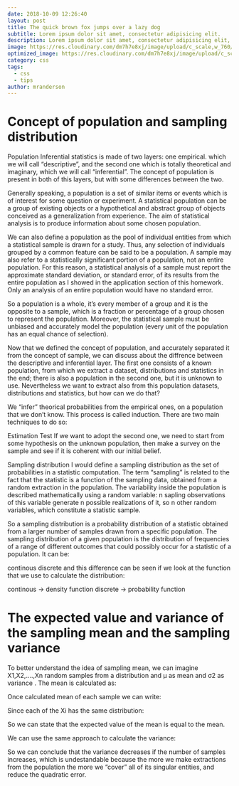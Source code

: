 ```yaml
---
date: 2018-10-09 12:26:40
layout: post
title: The quick brown fox jumps over a lazy dog
subtitle: Lorem ipsum dolor sit amet, consectetur adipisicing elit.
description: Lorem ipsum dolor sit amet, consectetur adipisicing elit, sed do eiusmod tempor incididunt ut labore et dolore magna aliqua.
image: https://res.cloudinary.com/dm7h7e8xj/image/upload/c_scale,w_760/v1506079212/jekflix-capa_vfhuzh.png
optimized_image: https://res.cloudinary.com/dm7h7e8xj/image/upload/c_scale,w_380/v1506079212/jekflix-capa_vfhuzh.png
category: css
tags:
  - css
  - tips
author: mranderson
---
```


# Concept of population and sampling distribution
Population
Inferential statistics is made of two layers: one empirical. which we will call “descriptive”, and the second one which is totally theoretical and imaginary, which we will call “inferential”. The concept of population is present in both of this layers, but with some differences between the two.

Generally speaking, a population is a set of similar items or events which is of interest for some question or experiment. A statistical population can be a group of existing objects or a hypothetical and abstract group of objects conceived as a generalization from experience. The aim of statistical analysis is to produce information about some chosen population.

We can also define a population as the pool of individual entities from which a statistical sample is drawn for a study. Thus, any selection of individuals grouped by a common feature can be said to be a population. A sample may also refer to a statistically significant portion of a population, not an entire population. For this reason, a statistical analysis of a sample must report the approximate standard deviation, or standard error, of its results from the entire population as I showed in the application section of this homework. Only an analysis of an entire population would have no standard error.

So a population is a whole, it’s every member of a group and it is the opposite to a sample, which is a fraction or percentage of a group chosen to represent the population. Moreover, the statistical sample must be unbiased and accurately model the population (every unit of the population has an equal chance of selection).

Now that we defined the concept of population, and accurately separated it from the concept of sample, we can discuss about the diffrence between the descriptive and inferential layer. The first one consists of a known population, from which we extract a dataset, distributions and statistics in the end; there is also a population in the second one, but it is unknown to use. Nevertheless we want to extract also from this population datasets, distributions and statistics, but how can we do that?

We “infer” theorical probabilities from the empirical ones, on a population that we don’t know. This process is called induction. There are two main techniques to do so:

Estimation
Test
If we want to adopt the second one, we need to start from some hypothesis on the unknown population, then make a survey on the sample and see if it is coherent with our initial belief.

Sampling distribution
I would define a sampling distribution as the set of probabilities in a statistic computation. The term “sampling” is related to the fact that the statistic is a function of the sampling data, obtained from a random extraction in the population. The variability inside the population is described mathematically using a random variable: n sapling observations of this variable generate n possible realizations of it, so n other random variables, which constitute a statistic sample.

So a sampling distribution is a probability distribution of a statistic obtained from a larger number of samples drawn from a specific population. The sampling distribution of a given population is the distribution of frequencies of a range of different outcomes that could possibly occur for a statistic of a population. It can be:

continous
discrete
and this difference can be seen if we look at the function that we use to calculate the distribution:

continous -> density function
discrete -> probability function

# The expected value and variance of the sampling mean and the sampling variance
To better understand the idea of sampling mean, we can imagine X1,X2,….,Xn random samples from a distribution and μ as mean and σ2 as variance . The mean is calculated as:


Once calculated mean of each sample we can write:


Since each of the Xi has the same distribution:


So we can state that the expected value of the mean is equal to the mean.

We can use the same approach to calculate the variance:





So we can conclude that the variance decreases if the number of samples increases, which is undestandable because the more we make extractions from the population the more we “cover” all of its singular entities, and reduce the quadratic error.

